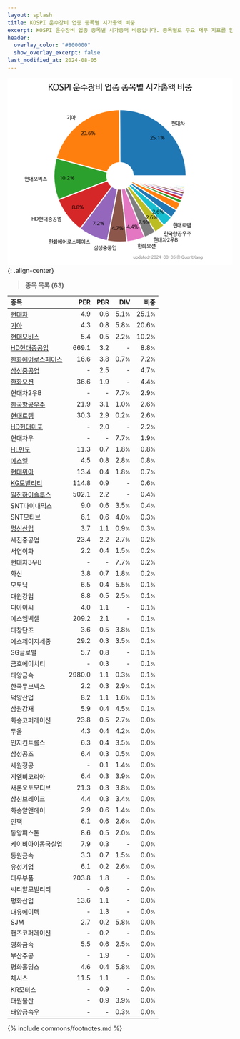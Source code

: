 ```yaml
---
layout: splash
title: KOSPI 운수장비 업종 종목별 시가총액 비중
excerpt: KOSPI 운수장비 업종 종목별 시가총액 비중입니다. 종목별로 주요 재무 지표를 함께 표시합니다.
header:
  overlay_color: "#800000"
  show_overlay_excerpt: false
last_modified_at: 2024-08-05
---
```



![KOSPI 운수장비 업종 종목별 시가총액 비중](/stats/sector/images/kospi_업종_운수장비_종목.png){: .align-center}


> **종목 목록 (63)**<a id="list"></a>

| **종목** | **PER** | **PBR** | **DIV** | **비중** |
| :------- | ------: | ------: | ------: | -------: |
| [현대차](/005380/) | 4.9 | 0.6 | 5.1<small>%</small> | 25.1<small>%</small> |
| [기아](/000270/) | 4.3 | 0.8 | 5.8<small>%</small> | 20.6<small>%</small> |
| [현대모비스](/012330/) | 5.4 | 0.5 | 2.2<small>%</small> | 10.2<small>%</small> |
| [HD현대중공업](/329180/) | 669.1 | 3.2 | - | 8.8<small>%</small> |
| [한화에어로스페이스](/012450/) | 16.6 | 3.8 | 0.7<small>%</small> | 7.2<small>%</small> |
| [삼성중공업](/010140/) | - | 2.5 | - | 4.7<small>%</small> |
| [한화오션](/042660/) | 36.6 | 1.9 | - | 4.4<small>%</small> |
| 현대차2우B | - | - | 7.7<small>%</small> | 2.9<small>%</small> |
| [한국항공우주](/047810/) | 21.9 | 3.1 | 1.0<small>%</small> | 2.6<small>%</small> |
| [현대로템](/064350/) | 30.3 | 2.9 | 0.2<small>%</small> | 2.6<small>%</small> |
| [HD현대미포](/010620/) | - | 2.0 | - | 2.2<small>%</small> |
| 현대차우 | - | - | 7.7<small>%</small> | 1.9<small>%</small> |
| [HL만도](/204320/) | 11.3 | 0.7 | 1.8<small>%</small> | 0.8<small>%</small> |
| [에스엘](/005850/) | 4.5 | 0.8 | 2.8<small>%</small> | 0.8<small>%</small> |
| [현대위아](/011210/) | 13.4 | 0.4 | 1.8<small>%</small> | 0.7<small>%</small> |
| [KG모빌리티](/003620/) | 114.8 | 0.9 | - | 0.6<small>%</small> |
| [일진하이솔루스](/271940/) | 502.1 | 2.2 | - | 0.4<small>%</small> |
| SNT다이내믹스 | 9.0 | 0.6 | 3.5<small>%</small> | 0.4<small>%</small> |
| SNT모티브 | 6.1 | 0.6 | 4.0<small>%</small> | 0.3<small>%</small> |
| [명신산업](/009900/) | 3.7 | 1.1 | 0.9<small>%</small> | 0.3<small>%</small> |
| 세진중공업 | 23.4 | 2.2 | 2.7<small>%</small> | 0.2<small>%</small> |
| 서연이화 | 2.2 | 0.4 | 1.5<small>%</small> | 0.2<small>%</small> |
| 현대차3우B | - | - | 7.7<small>%</small> | 0.2<small>%</small> |
| 화신 | 3.8 | 0.7 | 1.8<small>%</small> | 0.2<small>%</small> |
| 모토닉 | 6.5 | 0.4 | 5.5<small>%</small> | 0.1<small>%</small> |
| 대원강업 | 8.8 | 0.5 | 2.5<small>%</small> | 0.1<small>%</small> |
| 디아이씨 | 4.0 | 1.1 | - | 0.1<small>%</small> |
| 에스엠벡셀 | 209.2 | 2.1 | - | 0.1<small>%</small> |
| 대창단조 | 3.6 | 0.5 | 3.8<small>%</small> | 0.1<small>%</small> |
| 에스제이지세종 | 29.2 | 0.3 | 3.5<small>%</small> | 0.1<small>%</small> |
| SG글로벌 | 5.7 | 0.8 | - | 0.1<small>%</small> |
| 금호에이치티 | - | 0.3 | - | 0.1<small>%</small> |
| 태양금속 | 2980.0 | 1.1 | 0.3<small>%</small> | 0.1<small>%</small> |
| 한국무브넥스 | 2.2 | 0.3 | 2.9<small>%</small> | 0.1<small>%</small> |
| 덕양산업 | 8.2 | 1.1 | 1.6<small>%</small> | 0.1<small>%</small> |
| 삼원강재 | 5.9 | 0.4 | 4.5<small>%</small> | 0.1<small>%</small> |
| 화승코퍼레이션 | 23.8 | 0.5 | 2.7<small>%</small> | 0.0<small>%</small> |
| 두올 | 4.3 | 0.4 | 4.2<small>%</small> | 0.0<small>%</small> |
| 인지컨트롤스 | 6.3 | 0.4 | 3.5<small>%</small> | 0.0<small>%</small> |
| 삼성공조 | 6.4 | 0.3 | 0.5<small>%</small> | 0.0<small>%</small> |
| 세원정공 | - | 0.1 | 1.4<small>%</small> | 0.0<small>%</small> |
| 지엠비코리아 | 6.4 | 0.3 | 3.9<small>%</small> | 0.0<small>%</small> |
| 새론오토모티브 | 21.3 | 0.3 | 3.8<small>%</small> | 0.0<small>%</small> |
| 상신브레이크 | 4.4 | 0.3 | 3.4<small>%</small> | 0.0<small>%</small> |
| 화승알앤에이 | 2.9 | 0.6 | 1.4<small>%</small> | 0.0<small>%</small> |
| 인팩 | 6.1 | 0.6 | 2.6<small>%</small> | 0.0<small>%</small> |
| 동양피스톤 | 8.6 | 0.5 | 2.0<small>%</small> | 0.0<small>%</small> |
| 케이비아이동국실업 | 7.9 | 0.3 | - | 0.0<small>%</small> |
| 동원금속 | 3.3 | 0.7 | 1.5<small>%</small> | 0.0<small>%</small> |
| 유성기업 | 6.1 | 0.2 | 2.6<small>%</small> | 0.0<small>%</small> |
| 대우부품 | 203.8 | 1.8 | - | 0.0<small>%</small> |
| 씨티알모빌리티 | - | 0.6 | - | 0.0<small>%</small> |
| 평화산업 | 13.6 | 1.1 | - | 0.0<small>%</small> |
| 대유에이텍 | - | 1.3 | - | 0.0<small>%</small> |
| SJM | 2.7 | 0.2 | 5.8<small>%</small> | 0.0<small>%</small> |
| 핸즈코퍼레이션 | - | 0.2 | - | 0.0<small>%</small> |
| 영화금속 | 5.5 | 0.6 | 2.5<small>%</small> | 0.0<small>%</small> |
| 부산주공 | - | 1.9 | - | 0.0<small>%</small> |
| 평화홀딩스 | 4.6 | 0.4 | 5.8<small>%</small> | 0.0<small>%</small> |
| 체시스 | 11.5 | 1.1 | - | 0.0<small>%</small> |
| KR모터스 | - | 0.9 | - | 0.0<small>%</small> |
| 태원물산 | - | 0.9 | 3.9<small>%</small> | 0.0<small>%</small> |
| 태양금속우 | - | - | 0.3<small>%</small> | 0.0<small>%</small> |

{% include commons/footnotes.md %}